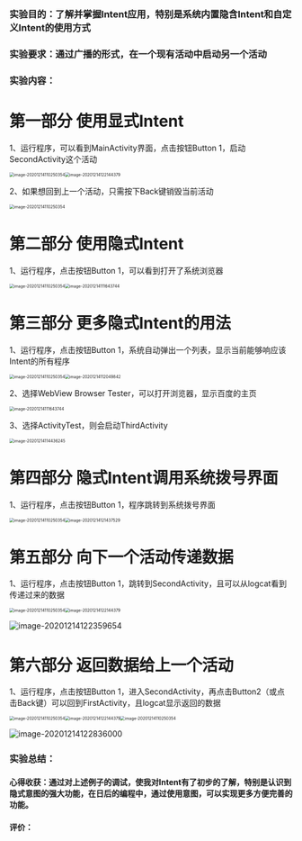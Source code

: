 ### 实验目的：了解并掌握Intent应用，特别是系统内置隐含Intent和自定义Intent的使用方式

### 实验要求：通过广播的形式，在一个现有活动中启动另一个活动

### 实验内容：

# 第一部分 使用显式Intent

1、运行程序，可以看到MainActivity界面，点击按钮Button 1，启动SecondActivity这个活动

<img src="实验报告4.assets/image-20201214110250354.png" alt="image-20201214110250354" style="zoom:50%;" /><img src="实验报告4.assets/image-20201214122144379.png" alt="image-20201214122144379" style="zoom:50%;" />

2、如果想回到上一个活动，只需按下Back键销毁当前活动

<img src="实验报告4.assets/image-20201214110250354.png" alt="image-20201214110250354" style="zoom:50%;" />

# 第二部分 使用隐式Intent

1、运行程序，点击按钮Button 1，可以看到打开了系统浏览器

<img src="实验报告4.assets/image-20201214110250354.png" alt="image-20201214110250354" style="zoom:50%;" /><img src="实验报告4.assets/image-20201214111643744.png" alt="image-20201214111643744" style="zoom:50%;" />

# 第三部分 更多隐式Intent的用法

1、运行程序，点击按钮Button 1，系统自动弹出一个列表，显示当前能够响应该Intent的所有程序

<img src="实验报告4.assets/image-20201214110250354.png" alt="image-20201214110250354" style="zoom:50%;" /><img src="实验报告4.assets/image-20201214112049842.png" alt="image-20201214112049842" style="zoom:50%;" />

2、选择WebView Browser Tester，可以打开浏览器，显示百度的主页

<img src="实验报告4.assets/image-20201214111643744.png" alt="image-20201214111643744" style="zoom:50%;" />

3、选择ActivityTest，则会启动ThirdActivity

<img src="实验报告4.assets/image-20201214114436245.png" alt="image-20201214114436245" style="zoom:50%;" />

# 第四部分 隐式Intent调用系统拨号界面

1、运行程序，点击按钮Button 1，程序跳转到系统拨号界面

<img src="实验报告4.assets/image-20201214110250354.png" alt="image-20201214110250354" style="zoom:50%;" /><img src="实验报告4.assets/image-20201214121437529.png" alt="image-20201214121437529" style="zoom:50%;" />

# 第五部分 向下一个活动传递数据

1、运行程序，点击按钮Button 1，跳转到SecondActivity，且可以从logcat看到传递过来的数据

<img src="实验报告4.assets/image-20201214110250354.png" alt="image-20201214110250354" style="zoom:50%;" /><img src="实验报告4.assets/image-20201214122144379.png" alt="image-20201214122144379" style="zoom:50%;" />

![image-20201214122359654](实验报告4.assets/image-20201214122359654.png)

# 第六部分 返回数据给上一个活动

1、运行程序，点击按钮Button 1，进入SecondActivity，再点击Button2（或点击Back键）可以回到FirstActivity，且logcat显示返回的数据

<img src="实验报告4.assets/image-20201214110250354.png" alt="image-20201214110250354" style="zoom:50%;" /><img src="实验报告4.assets/image-20201214122144379.png" alt="image-20201214122144379" style="zoom:50%;" /><img src="实验报告4.assets/image-20201214110250354.png" alt="image-20201214110250354" style="zoom:50%;" />

![image-20201214122836000](实验报告4.assets/image-20201214122836000.png)

### 实验总结：

#### 心得收获：通过对上述例子的调试，使我对Intent有了初步的了解，特别是认识到隐式意图的强大功能，在日后的编程中，通过使用意图，可以实现更多方便完善的功能。

#### 评价：